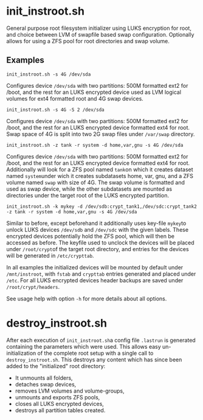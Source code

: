 # init_instroot.sh

General purpose root filesystem initializer using LUKS encryption for root, and choice between LVM of swapfile based swap configuration. Optionally allows for using a ZFS pool for root directories and swap volume.

## Examples

    init_instroot.sh -s 4G /dev/sda

Configures device `/dev/sda` with two partitions: 500M formatted ext2 for /boot, and the rest for an LUKS encrypted device used as LVM logical volumes for ext4 formatted root and 4G swap devices.

    init_instroot.sh -s 4G -S 2 /dev/sda

Configures device `/dev/sda` with two partitions: 500M formatted ext2 for /boot, and the rest for an LUKS encrypted device formatted ext4 for root. Swap space of 4G is split into two 2G swap files under `/var/swap` directory.

    init_instroot.sh -z tank -r system -d home,var,gnu -s 4G /dev/sda

Configures device `/dev/sda` with two partitions: 500M formatted ext2 for /boot, and the rest for an LUKS encrypted device formatted ext4 for root. Additionally will look for a ZFS pool named `tank`on which it creates dataset named `system`under wich it creates subdatasets home, var, gnu, and a ZFS volume named `swap` with size of 4G. The swap volume is formatted and used as swap device, while the other subdatasets are mounted as directories under the target root of the LUKS encrypted partition. 

    init_instroot.sh -k mykey -d /dev/sdb:crypt_tank1,/dev/sdc:crypt_tank2
    -z tank -r system -d home,var,gnu -s 4G /dev/sda

Similar to before, except beforehand it additionally uses key-file `mykey`to unlock LUKS devices `/dev/sdb` and `/dev/sdc` with the given labels. These encrypted devices potentially hold the ZFS pool, which will then be accessed as before. The keyfile used to unclock the devices will be placed under `/root/crypt`of the target root directory, and entries for the devices will be generated in `/etc/crypttab`.

In all examples the initialized devices will be mounted by default under `/mnt/instroot`, with `fstab` and `crypttab` entries generated and placed under `/etc`. For all LUKS encrypted devices header backups are saved under `/root/crypt/headers`.

See usage help with option `-h` for more details about all options.

# destroy_instroot.sh

After each execution of `init_instroot.sh`a config file `.lastrun` is generated containing the parameters which were used. This allows easy un-initialization of the complete root setup with a single call to `destroy_instroot.sh`. This destroys any content which has since been added to the "initialized" root directory:
  * It unmounts all folders,
  * detaches swap devices,
  * removes LVM volumes and volume-groups,
  * unmounts and exports ZFS pools,
  * closes all LUKS encrypted devices,
  * destroys all partition tables created.
